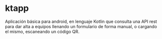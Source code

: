 # ktapp

Aplicación básica para android, en lenguaje Kotlin que consulta una API rest para dar alta a equipos llenando
un formulario de forma manual, o cargando el mismo, escaneando un código QR.
